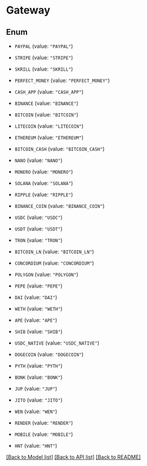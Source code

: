 # Gateway

## Enum


* `PAYPAL` (value: `"PAYPAL"`)

* `STRIPE` (value: `"STRIPE"`)

* `SKRILL` (value: `"SKRILL"`)

* `PERFECT_MONEY` (value: `"PERFECT_MONEY"`)

* `CASH_APP` (value: `"CASH_APP"`)

* `BINANCE` (value: `"BINANCE"`)

* `BITCOIN` (value: `"BITCOIN"`)

* `LITECOIN` (value: `"LITECOIN"`)

* `ETHEREUM` (value: `"ETHEREUM"`)

* `BITCOIN_CASH` (value: `"BITCOIN_CASH"`)

* `NANO` (value: `"NANO"`)

* `MONERO` (value: `"MONERO"`)

* `SOLANA` (value: `"SOLANA"`)

* `RIPPLE` (value: `"RIPPLE"`)

* `BINANCE_COIN` (value: `"BINANCE_COIN"`)

* `USDC` (value: `"USDC"`)

* `USDT` (value: `"USDT"`)

* `TRON` (value: `"TRON"`)

* `BITCOIN_LN` (value: `"BITCOIN_LN"`)

* `CONCORDIUM` (value: `"CONCORDIUM"`)

* `POLYGON` (value: `"POLYGON"`)

* `PEPE` (value: `"PEPE"`)

* `DAI` (value: `"DAI"`)

* `WETH` (value: `"WETH"`)

* `APE` (value: `"APE"`)

* `SHIB` (value: `"SHIB"`)

* `USDC_NATIVE` (value: `"USDC_NATIVE"`)

* `DOGECOIN` (value: `"DOGECOIN"`)

* `PYTH` (value: `"PYTH"`)

* `BONK` (value: `"BONK"`)

* `JUP` (value: `"JUP"`)

* `JITO` (value: `"JITO"`)

* `WEN` (value: `"WEN"`)

* `RENDER` (value: `"RENDER"`)

* `MOBILE` (value: `"MOBILE"`)

* `HNT` (value: `"HNT"`)


[[Back to Model list]](../README.md#documentation-for-models) [[Back to API list]](../README.md#documentation-for-api-endpoints) [[Back to README]](../README.md)


